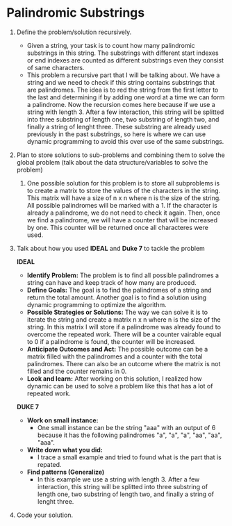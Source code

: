# **Palindromic Substrings**

1. Define the problem/solution recursively.

   - Given a string, your task is to count how many palindromic substrings in this string. The substrings with different start indexes or end indexes are counted as different substrings even they consist of same characters.
   - This problem a recursive part that I will be talking about. We have a string and we need to check if this string contains substrings that are palindromes. The idea is to red the string from the first letter to the last and determining if by adding one word at a time we can form a palindrome. Now the recursion comes here because if we use a string with length 3. After a few interaction, this string will be splitted into three substring of length one, two substring of length two, and finally a string of lenght three. These substring are already used previously in the past substrings, so here is where we can use dynamic programming to avoid this over use of the same substrings.

1. Plan to store solutions to sub-problems and combining them to solve the global problem (talk about the data structure/variables to solve the problem)

   1. One possible solution for this problem is to store all subproblems is to create a matrix to store the values of the characters in the string. This matrix will have a size of n x n where n is the size of the string. All possible palindromes will be marked with a 1. If the character is already a palindrome, we do not need to check it again. Then, once we find a palindrome, we will have a counter that will be increased by one. This counter will be returned once all characteres were used.

1. Talk about how you used **IDEAL** and **Duke 7** to tackle the problem

   **IDEAL**

   - **Identify Problem:** The problem is to find all possible palindromes a string can have and keep track of how many are produced.
   - **Define Goals:** The goal is to find the palindromes of a string and return the total amount. Another goal is to find a solution using dynamic programming to optimize the algorithm.

   * **Possible Strategies or Solutions:** The way we can solve it is to iterate the string and create a matrix n x n where n is the size of the string. In this matrix I will store if a palindrome was already found to overcome the repeated work. There will be a counter vairable equal to 0 if a palindrome is found, the counter will be increased.
   * **Anticipate Outcomes and Act:** The possible outcome can be a matrix filled with the palindromes and a counter with the total palindromes. There can also be an outcome where the matrix is not filled and the counter remains in 0.
   * **Look and learn:** After working on this solution, I realized how dynamic can be used to solve a problem like this that has a lot of repeated work.

   **DUKE 7**

   - **Work on small instance:**
     - One small instance can be the string "aaa" with an output of 6 because it has the following palindromes "a", "a", "a", "aa", "aa", "aaa".

   * **Write down what you did:**
     - I trace a small example and tried to found what is the part that is repated.
   * **Find patterns (Generalize)**
     - In this example we use a string with length 3. After a few interaction, this string will be splitted into three substring of length one, two substring of length two, and finally a string of lenght three.

1. Code your solution.
